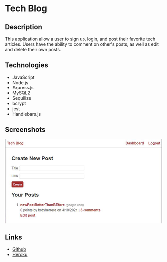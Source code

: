 # Tech Blog

## Description
This application allow a user to sign up, login, and post their favorite tech articles. Users have the ability to comment on other's posts, as well as edit and delete their own posts.

## Technologies

* JavaScript
* Node.js
* Express.js
* MySQL2 
* Sequilize
* bcrypt 
* jest
* Handlebars.js

## Screenshots
![image](./public/tech-snip.JPG)

## Links
- [Github]()
- [Heroku]()